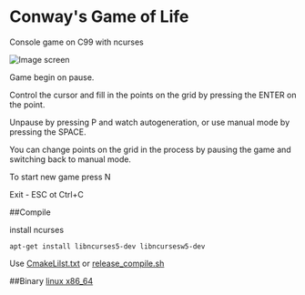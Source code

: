 # Conway's Game of Life  

Console game on C99 with ncurses   

![Image screen](https://raw.githubusercontent.com/evg-dev/conway_game_life/master/game.png)

Game begin on pause. 

Control the cursor and fill in the points on the grid by pressing the ENTER on the point.

Unpause by pressing P and watch autogeneration, or use manual mode by pressing the SPACE.

You can change points on the grid in the process by pausing the game and switching back to manual mode.

To start new game press N

Exit - ESC ot Ctrl+C 

##Compile

install ncurses 

```
apt-get install libncurses5-dev libncursesw5-dev
```

Use [CmakeLilst.txt](https://github.com/evg-dev/conway_game_life/blob/master/CMakeLists.txt) or [release_compile.sh](https://github.com/evg-dev/conway_game_life/blob/master/CMakeLists.txt)


##Binary
[linux x86_64](https://github.com/evg-dev/conway_game_life/blob/master/cmake-build-release/game)